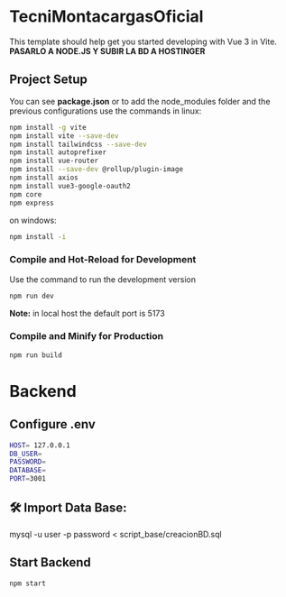 # TecniMontacargasOficial

This template should help get you started developing with Vue 3 in Vite.
**PASARLO A NODE.JS Y SUBIR LA BD A HOSTINGER**
## Project Setup

You can see **package.json** or to add the node_modules folder and the previous configurations use the commands in linux:

```sh
npm install -g vite
npm install vite --save-dev
npm install tailwindcss --save-dev
npm install autoprefixer
npm install vue-router
npm install --save-dev @rollup/plugin-image
npm install axios
npm install vue3-google-oauth2
npm core
npm express
```
on windows:

```sh
npm install -i
```
### Compile and Hot-Reload for Development

Use the command to run the development version

```sh
npm run dev
```

**Note:** in local host the default port is 5173

### Compile and Minify for Production

```sh
npm run build
```
# Backend

## Configure .env
```sh
HOST= 127.0.0.1
DB_USER=
PASSWORD=
DATABASE=
PORT=3001
```

## 🛠️ Import Data Base:
mysql -u user -p password < script_base/creacionBD.sql

## Start Backend
```sh
npm start
```




